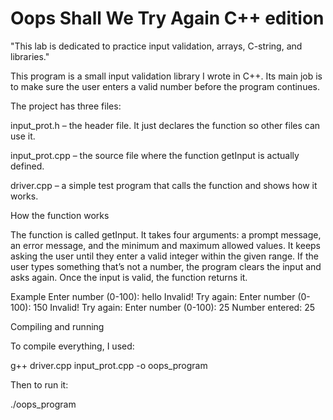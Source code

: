 # Oops Shall We Try Again C++ edition

"This lab is dedicated to practice input validation, arrays, C-string, and libraries."

This program is a small input validation library I wrote in C++. Its main job is to make sure the user enters a valid number before the program continues.

The project has three files:

input_prot.h – the header file. It just declares the function so other files can use it.

input_prot.cpp – the source file where the function getInput is actually defined.

driver.cpp – a simple test program that calls the function and shows how it works.

How the function works

The function is called getInput. It takes four arguments: a prompt message, an error message, and the minimum and maximum allowed values. It keeps asking the user until they enter a valid integer within the given range. If the user types something that’s not a number, the program clears the input and asks again. Once the input is valid, the function returns it.

Example
Enter number (0-100): hello
Invalid! Try again:
Enter number (0-100): 150
Invalid! Try again:
Enter number (0-100): 25
Number entered: 25

Compiling and running

To compile everything, I used:

g++ driver.cpp input_prot.cpp -o oops_program


Then to run it:

./oops_program
